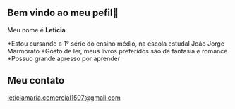 ## Bem vindo ao meu pefil👋

Meu nome é **Letícia**

*Estou cursando a 1° série do ensino médio, na escola estudal João Jorge Marmorato
*Gosto de ler, meus livros preferidos são de fantasia e romance
*Possuo grande apresso por aprender

## Meu contato

leticiamaria.comercial1507@gmail.com

<!--
**Lehh667/Lehh667** is a ✨ _special_ ✨ repository because its `README.md` (this file) appears on your GitHub profile.

Here are some ideas to get you started:

- 🔭 I’m currently working on ...
- 🌱 I’m currently learning ...
- 👯 I’m looking to collaborate on ...
- 🤔 I’m looking for help with ...
- 💬 Ask me about ...
- 📫 How to reach me: ...
- 😄 Pronouns: ...
- ⚡ Fun fact: ...
-->
